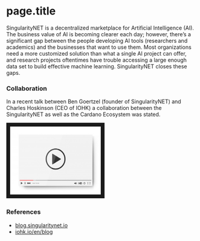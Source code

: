# page.title
SingularityNET is a decentralized marketplace for Artificial Intelligence (AI). The business value of AI is becoming clearer each day; however, there’s a significant gap between the people developing AI tools (researchers and academics) and the businesses that want to use them. Most organizations need a more customized solution than what a single AI project can offer, and research projects oftentimes have trouble accessing a large enough data set to build effective machine learning. SingularityNET closes these gaps.

### Collaboration
In a recent talk between Ben Goertzel (founder of SingularityNET) and Charles Hoskinson (CEO of IOHK) a collaboration between the SingularityNET as well as the Cardano Ecosystem was stated.

<a href="http://www.youtube.com/watch?feature=player_embedded&v=-vwhgtyZwz0
" target="_blank"><img src="/assets/images/video-player-bar-template.jpg" 
alt="Interview" width="240" height="180" border="10" /></a>


### References
* <a href="https://blog.singularitynet.io/singularitynet-collaborates-with-iohk-to-explore-cardano-agi-synergies-8bd1570ffab2" target="_blank">blog.singularitynet.io</a>
* <a href="https://iohk.io/en/blog/posts/2021/02/05/decentralizing-social-media/" target="_blank">iohk.io/en/blog</a>

